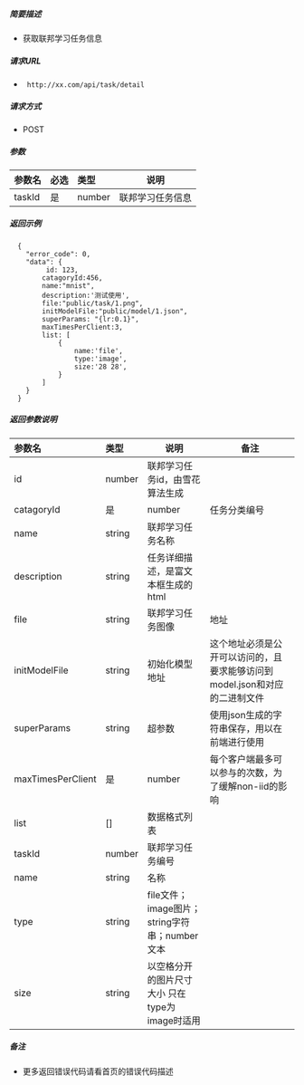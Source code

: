 

    
##### 简要描述

- 获取联邦学习任务信息

##### 请求URL
- ` http://xx.com/api/task/detail`
  
##### 请求方式
- POST 

##### 参数

|参数名|必选|类型|说明|
|:----    |:---|:----- |-----   |
|taskId |是  |number |联邦学习任务信息|

##### 返回示例 

``` 
  {
    "error_code": 0,
    "data": {
         id: 123,
        catagoryId:456,
        name:"mnist",
        description:'测试使用',
        file:"public/task/1.png",
        initModelFile:"public/model/1.json",
        superParams: "{lr:0.1}",
        maxTimesPerClient:3,
		list: [
			{
				name:'file',
				type:'image',
				size:'28 28',
			}
		]
    }
  }
```

##### 返回参数说明 

|参数名|类型|说明|备注|
|:-----  |:-----|---- |---|
|id|number|联邦学习任务id，由雪花算法生成||
|catagoryId |是  |number |任务分类编号 |
|name|string|联邦学习任务名称||
|description|string|任务详细描述，是富文本框生成的html||
|file|string|联邦学习任务图像|地址||
|initModelFile|string|初始化模型地址|这个地址必须是公开可以访问的，且要求能够访问到model.json和对应的二进制文件|
|superParams|string|超参数|使用json生成的字符串保存，用以在前端进行使用|
|maxTimesPerClient|是|number|每个客户端最多可以参与的次数，为了缓解non-iid的影响|
|list|[]|数据格式列表||
|taskId|number|联邦学习任务编号||
|name|string|名称||
|type|string|file文件；image图片；string字符串；number文本||
|size|string|以空格分开的图片尺寸大小 只在type为image时适用|||

##### 备注 

- 更多返回错误代码请看首页的错误代码描述

